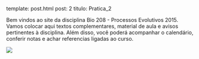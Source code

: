 template: post.html
post: 2 
titulo: Pratica_2

Bem vindos ao site da disciplina Bio 208 - Processos Evolutivos 2015.
Vamos colocar aqui textos complementares, material de aula e avisos
pertinentes à disciplina. Além disso, você poderá acompanhar o
calendário, conferir notas e achar referencias ligadas ao curso.

![](/bio208/static/images/darwin.jpg)

